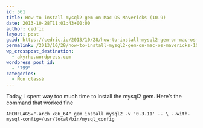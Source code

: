 ```yaml
---
id: 561
title: How to install mysql2 gem on Mac OS Mavericks (10.9)
date: 2013-10-28T11:01:43+00:00
author: cedric
layout: post
guid: https://cedric.io/2013/10/28/how-to-install-mysql2-gem-on-mac-os-mavericks-10-9.html
permalink: /2013/10/28/how-to-install-mysql2-gem-on-mac-os-mavericks-10-9/
wp_crosspost_destination:
  - akyrho.wordpress.com
wordpress_post_id:
  - "799"
categories:
  - Non classé
---
```

Today, i spent way too much time to install the mysql2 gem. Here’s the command that worked fine

<div class="highlighter-rouge">
  <div class="highlight">
    <pre class="highlight"><code>ARCHFLAGS="-arch x86_64" gem install mysql2 -v '0.3.11' -- \ --with-mysql-config=/usr/local/bin/mysql_config

</code></pre>
  </div>
</div>